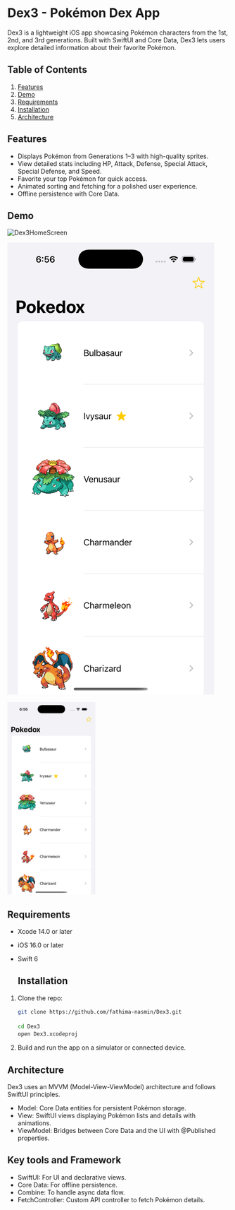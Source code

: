 # Dex3 - Pokémon Dex App

Dex3 is a lightweight iOS app showcasing Pokémon characters from the 1st, 2nd, and 3rd generations. Built with SwiftUI and Core Data, Dex3 lets users explore detailed information about their favorite Pokémon.

## Table of Contents
1. [Features](#features)
2. [Demo](#demo)
3. [Requirements](#requirements)
4. [Installation](#installation)
5.  [Architecture](#architecture) 


## Features
- Displays Pokémon from Generations 1–3 with high-quality sprites.
- View detailed stats including HP, Attack, Defense, Special Attack, Special Defense, and Speed.
- Favorite your top Pokémon for quick access.
- Animated sorting and fetching for a polished user experience.
- Offline persistence with Core Data.

## Demo
![Dex3HomeScreen](https://github.com/user-attachments/assets/2e657966-4f66-4b3b-a2fe-c2f4a3536009)

![Dex3HomeScreen](AppScreenshots/Dex3HomeScreen.png)

<img src="AppScreenshots/Dex3HomeScreen.png" width="200" />




## Requirements
- Xcode 14.0 or later
- iOS 16.0 or later
- Swift 6

  ## Installation

1. Clone the repo:
   ```bash
   git clone https://github.com/fathima-nasmin/Dex3.git

   cd Dex3  
   open Dex3.xcodeproj

2. Build and run the app on a simulator or connected device.

## Architecture
Dex3 uses an MVVM (Model-View-ViewModel) architecture and follows SwiftUI principles.

- Model: Core Data entities for persistent Pokémon storage.
- View: SwiftUI views displaying Pokémon lists and details with animations.
- ViewModel: Bridges between Core Data and the UI with @Published properties.

## Key tools and Framework

- SwiftUI: For UI and declarative views.
- Core Data: For offline persistence.
- Combine: To handle async data flow.
- FetchController: Custom API controller to fetch Pokémon details.
